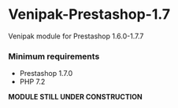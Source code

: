 # Venipak-Prestashop-1.7
Venipak module for Prestashop 1.6.0-1.7.7

### Minimum requirements
- Prestashop 1.7.0
- PHP 7.2

**MODULE STILL UNDER CONSTRUCTION**
